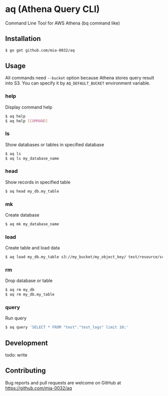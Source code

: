 # aq (Athena Query CLI)

Command Line Tool for AWS Athena (bq command like)

## Installation

```bash
$ go get github.com/mia-0032/aq
```

## Usage

All commands need `--bucket` option because Athena stores query result into S3.
You can specify it by `AQ_DEFAULT_BUCKET` environment variable.

### help

Display command help

```bash
$ aq help
$ aq help [COMMAND]
```

### ls

Show databases or tables in specified database

```bash
$ aq ls
$ aq ls my_database_name
```

### head

Show records in specified table

```bash
$ aq head my_db.my_table
```

### mk

Create database

```bash
$ aq mk my_database_name
```

### load

Create table and load data

```bash
$ aq load my_db.my_table s3://my_bucket/my_object_key/ test/resource/schema.json --partitioning dt:string
```

### rm

Drop database or table

```bash
$ aq rm my_db
$ aq rm my_db.my_table
```

### query

Run query

```bash
$ aq query 'SELECT * FROM "test"."test_logs" limit 10;'
```

## Development

todo: write

## Contributing

Bug reports and pull requests are welcome on GitHub at https://github.com/mia-0032/aq
